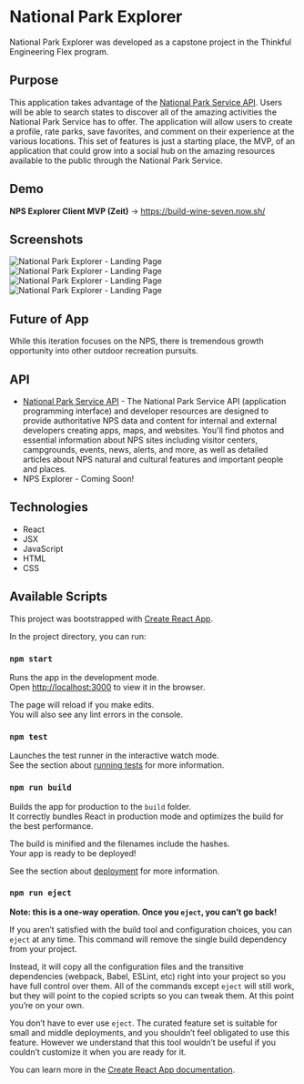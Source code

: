 # National Park Explorer

National Park Explorer was developed as a capstone project in the Thinkful Engineering Flex program.

## Purpose

This application takes advantage of the [National Park Service API](https://www.nps.gov/subjects/digital/nps-data-api.htm). Users will be able to search states to discover all of the amazing activities the National Park Service has to offer. The application will allow users to create a profile, rate parks, save favorites, and comment on their experience at the various locations. This set of features is just a starting place, the MVP, of an application that could grow into a social hub on the amazing resources available to the public through the National Park Service.

## Demo

**NPS Explorer Client MVP (Zeit)** -> https://build-wine-seven.now.sh/

## Screenshots

![National Park Explorer - Landing Page](/src/images/homepage.PNG)
![National Park Explorer - Landing Page](/src/images/homepage-map-parks.PNG)
![National Park Explorer - Landing Page](/src/images/homepage-map.PNG)
![National Park Explorer - Landing Page](/src/images/park_page.PNG)

## Future of App

While this iteration focuses on the NPS, there is tremendous growth opportunity into other outdoor recreation pursuits.

## API

- [National Park Service API](https://www.nps.gov/subjects/developer/index.htm) - The National Park Service API (application programming interface) and developer resources are designed to provide authoritative NPS data and content for internal and external developers creating apps, maps, and websites. You'll find photos and essential information about NPS sites including visitor centers, campgrounds, events, news, alerts, and more, as well as detailed articles about NPS natural and cultural features and important people and places.
- NPS Explorer - Coming Soon!

## Technologies

- React
- JSX
- JavaScript
- HTML
- CSS

## Available Scripts

This project was bootstrapped with [Create React App](https://github.com/facebook/create-react-app).

In the project directory, you can run:

### `npm start`

Runs the app in the development mode.<br />
Open [http://localhost:3000](http://localhost:3000) to view it in the browser.

The page will reload if you make edits.<br />
You will also see any lint errors in the console.

### `npm test`

Launches the test runner in the interactive watch mode.<br />
See the section about [running tests](https://facebook.github.io/create-react-app/docs/running-tests) for more information.

### `npm run build`

Builds the app for production to the `build` folder.<br />
It correctly bundles React in production mode and optimizes the build for the best performance.

The build is minified and the filenames include the hashes.<br />
Your app is ready to be deployed!

See the section about [deployment](https://facebook.github.io/create-react-app/docs/deployment) for more information.

### `npm run eject`

**Note: this is a one-way operation. Once you `eject`, you can’t go back!**

If you aren’t satisfied with the build tool and configuration choices, you can `eject` at any time. This command will remove the single build dependency from your project.

Instead, it will copy all the configuration files and the transitive dependencies (webpack, Babel, ESLint, etc) right into your project so you have full control over them. All of the commands except `eject` will still work, but they will point to the copied scripts so you can tweak them. At this point you’re on your own.

You don’t have to ever use `eject`. The curated feature set is suitable for small and middle deployments, and you shouldn’t feel obligated to use this feature. However we understand that this tool wouldn’t be useful if you couldn’t customize it when you are ready for it.

You can learn more in the [Create React App documentation](https://facebook.github.io/create-react-app/docs/getting-started).
